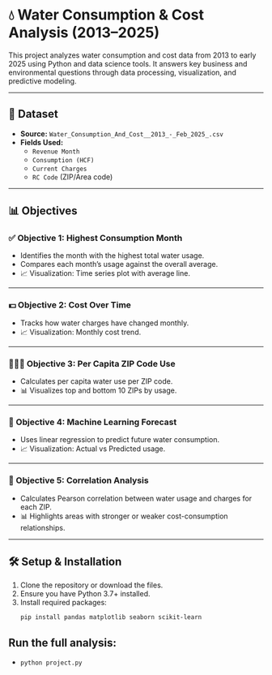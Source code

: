 # 💧 Water Consumption & Cost Analysis (2013–2025)

This project analyzes water consumption and cost data from 2013 to early 2025 using Python and data science tools. It answers key business and environmental questions through data processing, visualization, and predictive modeling.

---

## 📁 Dataset

- **Source:** `Water_Consumption_And_Cost__2013_-_Feb_2025_.csv`
- **Fields Used:**
  - `Revenue Month`
  - `Consumption (HCF)`
  - `Current Charges`
  - `RC Code` (ZIP/Area code)

---

## 📊 Objectives

### ✅ Objective 1: Highest Consumption Month
- Identifies the month with the highest total water usage.
- Compares each month’s usage against the overall average.
- 📈 Visualization: Time series plot with average line.

---

### 💵 Objective 2: Cost Over Time
- Tracks how water charges have changed monthly.
- 📈 Visualization: Monthly cost trend.

---

### 🧑‍🤝‍🧑 Objective 3: Per Capita ZIP Code Use
- Calculates per capita water use per ZIP code.
- 📊 Visualizes top and bottom 10 ZIPs by usage.

---

### 🤖 Objective 4: Machine Learning Forecast
- Uses linear regression to predict future water consumption.
- 📈 Visualization: Actual vs Predicted usage.

---

### 🧠 Objective 5: Correlation Analysis
- Calculates Pearson correlation between water usage and charges for each ZIP.
- 📊 Highlights areas with stronger or weaker cost-consumption relationships.

---

## 🛠️ Setup & Installation

1. Clone the repository or download the files.
2. Ensure you have Python 3.7+ installed.
3. Install required packages:
   ```bash
   pip install pandas matplotlib seaborn scikit-learn


## Run the full analysis:

- `python project.py`
